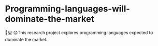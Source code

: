 # Programming-languages-will-dominate-the-market
🚀💻 😊This research project explores programming languages expected to dominate the market.

